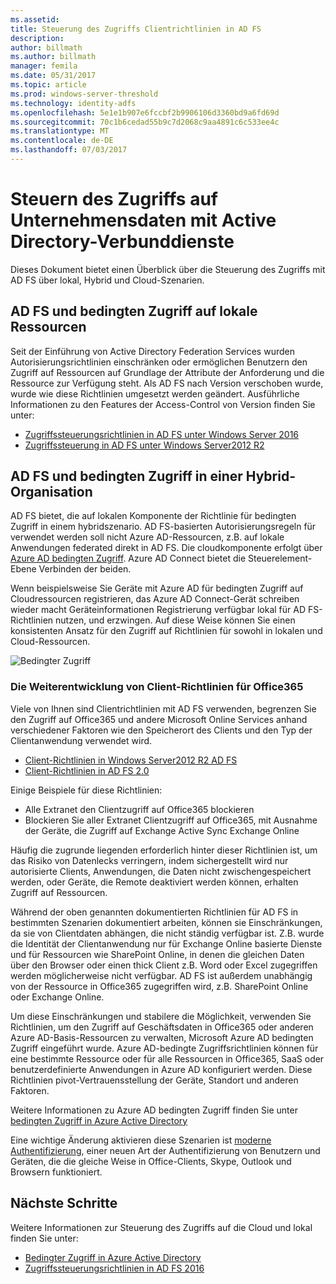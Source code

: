 ```yaml
---
ms.assetid: 
title: Steuerung des Zugriffs Clientrichtlinien in AD FS
description: 
author: billmath
ms.author: billmath
manager: femila
ms.date: 05/31/2017
ms.topic: article
ms.prod: windows-server-threshold
ms.technology: identity-adfs
ms.openlocfilehash: 5e1e1b907e6fccbf2b9906106d3360bd9a6fd69d
ms.sourcegitcommit: 70c1b6cedad55b9c7d2068c9aa4891c6c533ee4c
ms.translationtype: MT
ms.contentlocale: de-DE
ms.lasthandoff: 07/03/2017
---
```

# <a name="controlling-access-to-organizational-data-with-active-directory-federation-services"></a>Steuern des Zugriffs auf Unternehmensdaten mit Active Directory-Verbunddienste

Dieses Dokument bietet einen Überblick über die Steuerung des Zugriffs mit AD FS über lokal, Hybrid und Cloud-Szenarien.  

## <a name="ad-fs-and-conditional-access-to-on-premises-resources"></a>AD FS und bedingten Zugriff auf lokale Ressourcen 
Seit der Einführung von Active Directory Federation Services wurden Autorisierungsrichtlinien einschränken oder ermöglichen Benutzern den Zugriff auf Ressourcen auf Grundlage der Attribute der Anforderung und die Ressource zur Verfügung steht.  Als AD FS nach Version verschoben wurde, wurde wie diese Richtlinien umgesetzt werden geändert.  Ausführliche Informationen zu den Features der Access-Control von Version finden Sie unter:
- [Zugriffssteuerungsrichtlinien in AD FS unter Windows Server 2016](Access-Control-Policies-in-AD-FS.md)
- [Zugriffssteuerung in AD FS unter Windows Server2012 R2](Manage-Risk-with-Conditional-Access-Control.md)


## <a name="ad-fs-and-conditional-access-in-a-hybrid-organization"></a>AD FS und bedingten Zugriff in einer Hybrid-Organisation  

AD FS bietet, die auf lokalen Komponente der Richtlinie für bedingten Zugriff in einem hybridszenario. AD FS-basierten Autorisierungsregeln für verwendet werden soll nicht Azure AD-Ressourcen, z.B. auf lokale Anwendungen federated direkt in AD FS.  Die cloudkomponente erfolgt über [Azure AD bedingten Zugriff](https://docs.microsoft.com/en-us/azure/active-directory/active-directory-conditional-access).  Azure AD Connect bietet die Steuerelement-Ebene Verbinden der beiden.

Wenn beispielsweise Sie Geräte mit Azure AD für bedingten Zugriff auf Cloudressourcen registrieren, das Azure AD Connect-Gerät schreiben wieder macht Geräteinformationen Registrierung verfügbar lokal für AD FS-Richtlinien nutzen, und erzwingen.  Auf diese Weise können Sie einen konsistenten Ansatz für den Zugriff auf Richtlinien für sowohl in lokalen und Cloud-Ressourcen.  

![Bedingter Zugriff](../deployment/media/Plan-Device-based-Conditional-Access-on-Premises/ADFS_ITPRO4.png)  


### <a name="the-evolution-of-client-access-policies-for-office-365"></a>Die Weiterentwicklung von Client-Richtlinien für Office365
Viele von Ihnen sind Clientrichtlinien mit AD FS verwenden, begrenzen Sie den Zugriff auf Office365 und andere Microsoft Online Services anhand verschiedener Faktoren wie den Speicherort des Clients und den Typ der Clientanwendung verwendet wird.  
- [Client-Richtlinien in Windows Server2012 R2 AD FS](Access-Control-Policies-W2K12.md)
- [Client-Richtlinien in AD FS 2.0](Access-Control-Policies-in-AD-FS-2.md)

Einige Beispiele für diese Richtlinien:
- Alle Extranet den Clientzugriff auf Office365 blockieren
- Blockieren Sie aller Extranet Clientzugriff auf Office365, mit Ausnahme der Geräte, die Zugriff auf Exchange Active Sync Exchange Online

Häufig die zugrunde liegenden erforderlich hinter dieser Richtlinien ist, um das Risiko von Datenlecks verringern, indem sichergestellt wird nur autorisierte Clients, Anwendungen, die Daten nicht zwischengespeichert werden, oder Geräte, die Remote deaktiviert werden können, erhalten Zugriff auf Ressourcen.

Während der oben genannten dokumentierten Richtlinien für AD FS in bestimmten Szenarien dokumentiert arbeiten, können sie Einschränkungen, da sie von Clientdaten abhängen, die nicht ständig verfügbar ist.  Z.B. wurde die Identität der Clientanwendung nur für Exchange Online basierte Dienste und für Ressourcen wie SharePoint Online, in denen die gleichen Daten über den Browser oder einen thick Client z.B. Word oder Excel zugegriffen werden möglicherweise nicht verfügbar.  AD FS ist außerdem unabhängig von der Ressource in Office365 zugegriffen wird, z.B. SharePoint Online oder Exchange Online.

Um diese Einschränkungen und stabilere die Möglichkeit, verwenden Sie Richtlinien, um den Zugriff auf Geschäftsdaten in Office365 oder anderen Azure AD-Basis-Ressourcen zu verwalten, Microsoft Azure AD bedingten Zugriff eingeführt wurde.  Azure AD-bedingte Zugriffsrichtlinien können für eine bestimmte Ressource oder für alle Ressourcen in Office365, SaaS oder benutzerdefinierte Anwendungen in Azure AD konfiguriert werden.  Diese Richtlinien pivot-Vertrauensstellung der Geräte, Standort und anderen Faktoren.

Weitere Informationen zu Azure AD bedingten Zugriff finden Sie unter [bedingten Zugriff in Azure Active Directory](https://docs.microsoft.com/en-us/azure/active-directory/active-directory-conditional-access)

Eine wichtige Änderung aktivieren diese Szenarien ist [moderne Authentifizierung](https://blogs.office.com/2015/11/19/updated-office-365-modern-authentication-public-preview/), einer neuen Art der Authentifizierung von Benutzern und Geräten, die die gleiche Weise in Office-Clients, Skype, Outlook und Browsern funktioniert.

## <a name="next-steps"></a>Nächste Schritte
Weitere Informationen zur Steuerung des Zugriffs auf die Cloud und lokal finden Sie unter:

- [Bedingter Zugriff in Azure Active Directory](https://docs.microsoft.com/en-us/azure/active-directory/active-directory-conditional-access)
- [Zugriffssteuerungsrichtlinien in AD FS 2016](Access-Control-Policies-in-AD-FS.md)
